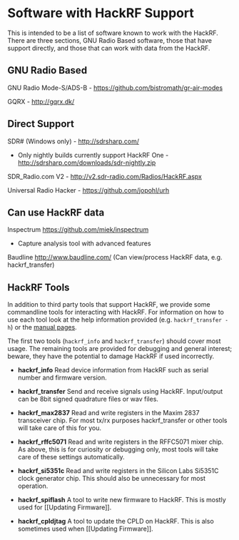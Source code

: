 # Software with HackRF Support
This is intended to be a list of software known to work with the HackRF. There are three sections, GNU Radio Based software, those that have support directly, and those that can work with data from the HackRF.

## GNU Radio Based
GNU Radio Mode-S/ADS-B - https://github.com/bistromath/gr-air-modes

GQRX - http://gqrx.dk/

## Direct Support
SDR# (Windows only) - http://sdrsharp.com/
  * Only nightly builds currently support HackRF One - http://sdrsharp.com/downloads/sdr-nightly.zip

SDR_Radio.com V2 - http://v2.sdr-radio.com/Radios/HackRF.aspx

Universal Radio Hacker - https://github.com/jopohl/urh

## Can use HackRF data

Inspectrum https://github.com/miek/inspectrum
  * Capture analysis tool with advanced features

Baudline http://www.baudline.com/  (Can view/process HackRF data, e.g. hackrf_transfer)

## HackRF Tools
In addition to third party tools that support HackRF, we provide some commandline tools for interacting with HackRF.  For information on how to use each tool look at the help information provided (e.g. ```hackrf_transfer -h```) or the [manual pages](http://manpages.ubuntu.com/manpages/utopic/man1/hackrf_info.1.html).

The first two tools (```hackrf_info``` and ```hackrf_transfer```) should cover most usage. The remaining tools are provided for debugging and general interest; beware, they have the potential to damage HackRF if used incorrectly.

 * **hackrf_info** Read device information from HackRF such as serial number and firmware version.

 * **hackrf_transfer** Send and receive signals using HackRF. Input/output can be 8bit signed quadrature files or wav files.

 * **hackrf_max2837** Read and write registers in the Maxim 2837 transceiver chip.  For most tx/rx purposes hackrf_transfer or other tools will take care of this for you.

 * **hackrf_rffc5071** Read and write registers in the RFFC5071 mixer chip.  As above, this is for curiosity or debugging only, most tools will take care of these settings automatically.

 * **hackrf_si5351c** Read and write registers in the Silicon Labs Si5351C clock generator chip. This should also be unnecessary for most operation.

 * **hackrf_spiflash** A tool to write new firmware to HackRF. This is mostly used for [[Updating Firmware]].

 * **hackrf_cpldjtag** A tool to update the CPLD on HackRF. This is also sometimes used when [[Updating Firmware]].